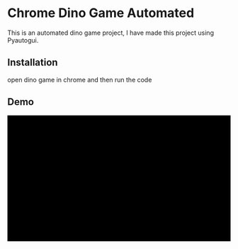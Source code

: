 
# Chrome Dino Game Automated

This is an automated dino game project, I have made this project using Pyautogui.


## Installation

open dino game in chrome and then run the code

    
## Demo

![Demo](https://github.com/SwatejPatil/Chrome-Dino-Game-Automated/blob/main/demo.gif)

  
